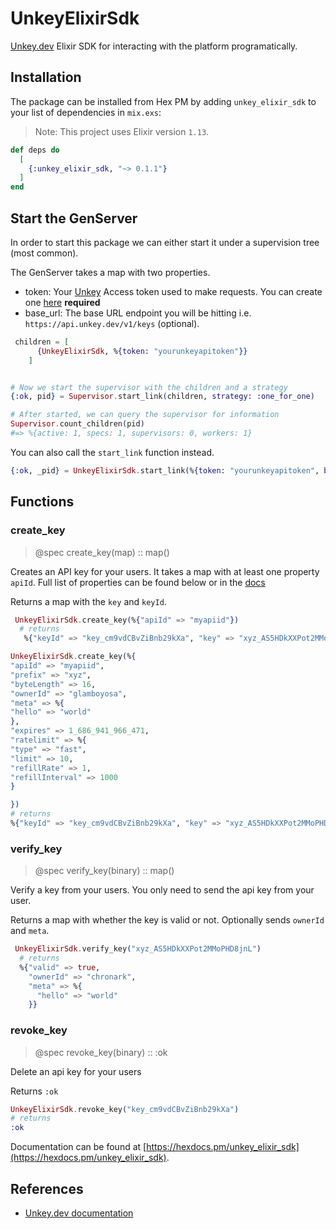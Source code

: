 # UnkeyElixirSdk

[Unkey.dev](https://unkey.dev) Elixir SDK for interacting with the platform programatically.

## Installation

The package can be installed from Hex PM by adding `unkey_elixir_sdk` to your list of dependencies in `mix.exs`:

> Note: This project uses Elixir version `1.13`.

```elixir
def deps do
  [
    {:unkey_elixir_sdk, "~> 0.1.1"}
  ]
end
```

## Start the GenServer

In order to start this package we can either start it under a supervision tree (most common).

The GenServer takes a map with two properties.

- token: Your [Unkey](https://unkey.dev) Access token used to make requests. You can create one [here](https://unkey.dev/app/keys) **required**
- base_url: The base URL endpoint you will be hitting i.e. `https://api.unkey.dev/v1/keys` (optional).

```elixir
 children = [
      {UnkeyElixirSdk, %{token: "yourunkeyapitoken"}}
    ]


# Now we start the supervisor with the children and a strategy
{:ok, pid} = Supervisor.start_link(children, strategy: :one_for_one)

# After started, we can query the supervisor for information
Supervisor.count_children(pid)
#=> %{active: 1, specs: 1, supervisors: 0, workers: 1}
```

You can also call the `start_link` function instead.

```elixir
{:ok, _pid} = UnkeyElixirSdk.start_link(%{token: "yourunkeyapitoken", base_url: "https://api.unkey.dev/v1/keys"})
```

## Functions

### create_key

> @spec create_key(map) :: map()

Creates an API key for your users. It takes a map with at least one property `apiId`. Full list of properties can be found below or in the [docs](https://docs.unkey.dev/api-reference/keys/create)

Returns a map with the `key` and `keyId`.

```elixir
 UnkeyElixirSdk.create_key(%{"apiId" => "myapiid"})
  # returns
   %{"keyId" => "key_cm9vdCBvZiBnb29kXa", "key" => "xyz_AS5HDkXXPot2MMoPHD8jnL"}
```

```elixir
UnkeyElixirSdk.create_key(%{
"apiId" => "myapiid",
"prefix" => "xyz",
"byteLength" => 16,
"ownerId" => "glamboyosa",
"meta" => %{
"hello" => "world"
},
"expires" => 1_686_941_966_471,
"ratelimit" => %{
"type" => "fast",
"limit" => 10,
"refillRate" => 1,
"refillInterval" => 1000
}

})
# returns
%{"keyId" => "key_cm9vdCBvZiBnb29kXa", "key" => "xyz_AS5HDkXXPot2MMoPHD8jnL"}
```

### verify_key

> @spec verify_key(binary) :: map()

Verify a key from your users. You only need to send the api key from your user.

Returns a map with whether the key is valid or not. Optionally sends `ownerId` and `meta`.

```elixir
 UnkeyElixirSdk.verify_key("xyz_AS5HDkXXPot2MMoPHD8jnL")
  # returns
  %{"valid" => true,
    "ownerId" => "chronark",
    "meta" => %{
      "hello" => "world"
    }}
```

### revoke_key

> @spec revoke_key(binary) :: :ok

Delete an api key for your users

Returns `:ok`

```elixir
UnkeyElixirSdk.revoke_key("key_cm9vdCBvZiBnb29kXa")
# returns
:ok
```

Documentation can be found at [https://hexdocs.pm/unkey_elixir_sdk](https://hexdocs.pm/unkey_elixir_sdk).

## References

- [Unkey.dev documentation](https://unkey.dev/docss)
